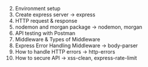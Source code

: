 2. Environment setup
3. Create express server → express
4. HTTP request & response
5. nodemon and morgan package → nodemon, morgan
6. API testing with Postman
7. Middleware & Types of Middleware
8. Express Error Handling Middleware → body-parser
9. How to handle HTTP errors → http-errors
10. How to secure API → xss-clean, express-rate-limit 